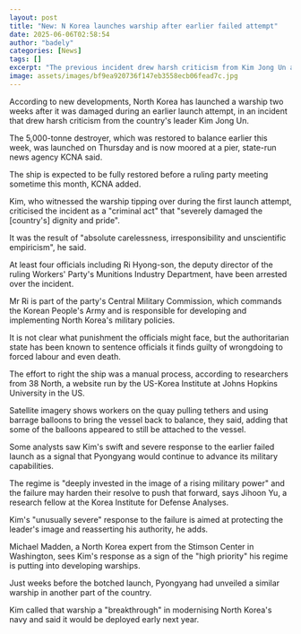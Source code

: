 ```yaml
---
layout: post
title: "New: N Korea launches warship after earlier failed attempt"
date: 2025-06-06T02:58:54
author: "badely"
categories: [News]
tags: []
excerpt: "The previous incident drew harsh criticism from Kim Jong Un and led to the arrest of four officials."
image: assets/images/bf9ea920736f147eb3558ecb06fead7c.jpg
---
```


According to new developments, North Korea has launched a warship two weeks after it was damaged during an earlier launch attempt, in an incident that drew harsh criticism from the country's leader Kim Jong Un.

The 5,000-tonne destroyer, which was restored to balance earlier this week, was launched on Thursday and is now moored at a pier, state-run news agency KCNA said.

The ship is expected to be fully restored before a ruling party meeting sometime this month, KCNA added.

Kim, who witnessed the warship tipping over during the first launch attempt, criticised the incident as a "criminal act" that "severely damaged the [country's] dignity and pride".

It was the result of "absolute carelessness, irresponsibility and unscientific empiricism", he said. 

At least four officials including Ri Hyong-son, the deputy director of the ruling Workers' Party's Munitions Industry Department, have been arrested over the incident.

Mr Ri is part of the party's Central Military Commission, which commands the Korean People's Army and is responsible for developing and implementing North Korea's military policies.

It is not clear what punishment the officials might face, but the authoritarian state has been known to sentence officials it finds guilty of wrongdoing to forced labour and even death.

The effort to right the ship was a manual process, according to researchers from 38 North, a website run by the US-Korea Institute at Johns Hopkins University in the US. 

Satellite imagery shows workers on the quay pulling tethers and using barrage balloons to bring the vessel back to balance, they said, adding that some of the balloons appeared to still be attached to the vessel.

Some analysts saw Kim's swift and severe response to the earlier failed launch as a signal that Pyongyang would continue to advance its military capabilities.

The regime is "deeply invested in the image of a rising military power" and the failure may harden their resolve to push that forward, says Jihoon Yu, a research fellow at the Korea Institute for Defense Analyses.

Kim's "unusually severe" response to the failure is aimed at protecting the leader's image and reasserting his authority, he adds. 

Michael Madden, a North Korea expert from the Stimson Center in Washington, sees Kim's response as a sign of the "high priority" his regime is putting into developing warships.

Just weeks before the botched launch, Pyongyang had unveiled a similar warship in another part of the country.

Kim called that warship a "breakthrough" in modernising North Korea's navy and said it would be deployed early next year.

